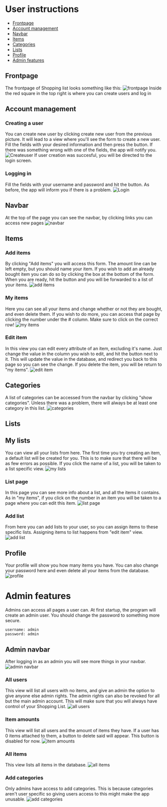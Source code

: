 # User instructions
 <!-- TOC depthFrom:2 depthTo:6 withLinks:1 updateOnSave:1 orderedList:0 -->
 - [Frontpage](#frontpage)
 - [Account management](#account-management)
 - [Navbar](#navbar)
 - [Items](#items)
 - [Categories](#categories)
 - [Lists](#lists)
 - [Profile](#profile)
 - [Admin features](#admin-features)
 <!-- /TOC -->
## Frontpage
The frontpage of Shopping list looks something like this:
![frontpage](https://github.com/lossitomatossi/ShoppingList/blob/master/documentation/Pictures/index.PNG)
Inside the red square in the top right is where you can create users and log in
## Account management
### Creating a user
You can create new user by clicking create new user from the previous picture. It will lead to a view where you'll see the form to create a new user. Fill the fields with your desired information and then press the button. If there was something wrong with one of the fields, the app will notify you.
![Createuser](https://github.com/lossitomatossi/ShoppingList/blob/master/documentation/Pictures/create%20user.PNG)
If user creation was succesful, you will be directed to the login screen.
### Logging in
Fill the fields with your username and password and hit the button. As before, the app will inform you if there is a problem.
![Login](https://github.com/lossitomatossi/ShoppingList/blob/master/documentation/Pictures/login.PNG)
## Navbar
At the top of the page you can see the navbar, by clicking links you can access new pages
![navbar](https://github.com/lossitomatossi/ShoppingList/blob/master/documentation/Pictures/user_navbar.PNG)
## Items
### Add items
By clicking "Add items" you will access this form. The amount line can be left empty, but you should name your item. If you wish to add an already bought item you can do so by clicking the box at the bottom of the form. When you are ready, hit the button and you will be forwarded to a list of your items.
![add items](https://github.com/lossitomatossi/ShoppingList/blob/master/documentation/Pictures/adding%20item.PNG)
### My items
Here you can see all your items and change whether or not they are bought, and even delete them. If you wish to do more, you can access that page by clicking the number under the # column. Make sure to click on the correct row!
![my items](https://github.com/lossitomatossi/ShoppingList/blob/master/documentation/Pictures/my%20items.PNG)
### Edit item
In this view you can edit every attribute of an item, excluding it's name. Just change the value in the column you wish to edit, and hit the button next to it. This will update the value in the database, and redirect you back to this page so you can see the change. If you delete the item, you will be return to "my items".
![edit item](https://github.com/lossitomatossi/ShoppingList/blob/master/documentation/Pictures/edit%20item.PNG)
## Categories
A list of categories can be accessed from the navbar by clicking "show categories". Unless there was a problem, there will always be at least one category in this list.
![categories](https://github.com/lossitomatossi/ShoppingList/blob/master/documentation/Pictures/categories.PNG)
## Lists
## My lists
You can view all your lists from here. The first time you try creating an item, a default list will be created for you. This is to make sure that there will be as few errors as possible. If you click the name of a list, you will be taken to a list specific view.
![my lists](https://github.com/lossitomatossi/ShoppingList/blob/master/documentation/Pictures/my%20lists.PNG)
### List page
In this page you can see more info about a list, and all the items it contains. As in "my items", if you click on the number in an item you will be taken to a page where you can edit this item.
![list page](https://github.com/lossitomatossi/ShoppingList/blob/master/documentation/Pictures/list_page.PNG)
### Add list
From here you can add lists to your user, so you can assign items to these specific lists. Assigning items to list happens from "edit item" view.
![add list](https://github.com/lossitomatossi/ShoppingList/blob/master/documentation/Pictures/add%20list.PNG)

## Profile
Your profile will show you how many items you have. You can also change your password here and even delete all your items from the database.
![profile](https://github.com/lossitomatossi/ShoppingList/blob/master/documentation/Pictures/profile.PNG)

# Admin features
Admins can access all pages a user can.
At first startup, the program will create an admin user. You should change the password to something more secure.
```
username: admin
password: admin
```
## Admin navbar
After logging in as an admin you will see more things in your navbar.
![admin navbar](https://github.com/lossitomatossi/ShoppingList/blob/master/documentation/Pictures/admin%20navbar.PNG)

### All users
This view will list all users with no items, and give an admin the option to give anyone else admin rights. The admin rights can also be revoked for all but the main admin account. This will make sure that you will always have control of your Shopping List.
![all users](https://github.com/lossitomatossi/ShoppingList/blob/master/documentation/Pictures/all%20users.PNG)

### Item amounts
This view will list all users and the amount of items they have. If a user has 0 items attached to them, a button to delete said will appear. This button is disabled for now.
![item amounts](https://github.com/lossitomatossi/ShoppingList/blob/master/documentation/Pictures/items%20amounts.PNG)

### All items
This view lists all items in the database.
![all items](https://github.com/lossitomatossi/ShoppingList/blob/master/documentation/Pictures/all%20items.PNG)

### Add categories
Only admins have access to add categories. This is because categories aren't user specific so giving users access to this might make the app unusable.
![add categories](https://github.com/lossitomatossi/ShoppingList/blob/master/documentation/Pictures/new%20category.PNG)
